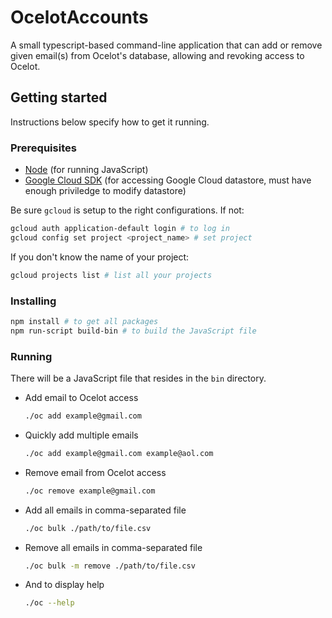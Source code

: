 # OcelotAccounts
A small typescript-based command-line application that can add or remove given email(s) from Ocelot's database, allowing and revoking access to Ocelot.

## Getting started
Instructions below specify how to get it running.

### Prerequisites
 - [Node](https://nodejs.org/en/) (for running JavaScript)
 - [Google Cloud SDK](https://cloud.google.com/sdk/) (for accessing Google Cloud datastore, must have enough priviledge to modify datastore)
  
Be sure `gcloud` is setup to the right configurations. If not:
```bash
gcloud auth application-default login # to log in
gcloud config set project <project_name> # set project
```
If you don't know the name of your project:
```bash
gcloud projects list # list all your projects
```

### Installing

```bash
npm install # to get all packages
npm run-script build-bin # to build the JavaScript file
```
### Running
There will be a JavaScript file that resides in the `bin` directory.
 - Add email to Ocelot access
    ```bash
    ./oc add example@gmail.com
    ```
 - Quickly add multiple emails
    ```bash
    ./oc add example@gmail.com example@aol.com
    ```
 - Remove email from Ocelot access
    ```bash
    ./oc remove example@gmail.com 
    ```
 - Add all emails in comma-separated file
    ```bash
    ./oc bulk ./path/to/file.csv
    ```
 - Remove all emails in comma-separated file
    ```bash
    ./oc bulk -m remove ./path/to/file.csv
    ```
 - And to display help
   ```bash
   ./oc --help
   ```
